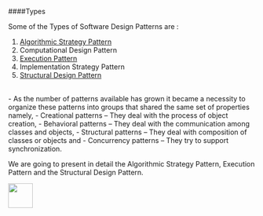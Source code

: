 
####Types

<p>Some of the Types of Software Design Patterns are :</p>

1. [Algorithmic Strategy Pattern](https://github.com/hariniiyer/CSCI-5828_Presentation4_Software-Design-Patterns/blob/master/AlgorithmicStrat.md)
2. Computational Design Pattern
3. [Execution Pattern](https://github.com/hariniiyer/CSCI-5828_Presentation4_Software-Design-Patterns/blob/master/ExePattern.md)
4. Implementation Strategy Pattern
5. [Structural Design Pattern](https://github.com/hariniiyer/CSCI-5828_Presentation4_Software-Design-Patterns/tree/master)

<br>
- As the number of patterns available has grown it became a necessity to organize these patterns into groups that shared the same set of properties namely,
- Creational patterns  – They deal with the process of object creation,
- Behavioral patterns  – They deal with the communication among classes and objects,
- Structural patterns  – They deal with composition of classes or objects and 
- Concurrency patterns – They try to support synchronization.


We are going to present in detail the Algorithmic Strategy Pattern, Execution Pattern and the Structural Design Pattern.

[<img src="https://encrypted-tbn1.gstatic.com/images?q=tbn:ANd9GcQDyx6SDBF0wYKX7oVbtC-3-mmhmX0T0S1neRIapHQG9-7yWrw7" width="50" height="50"></img>](https://github.com/hariniiyer/CSCI-5828_Presentation4_Software-Design-Patterns/blob/master/AlgorithmicStrat.md)

